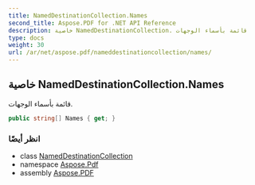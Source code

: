 ```yaml
---
title: NamedDestinationCollection.Names
second_title: Aspose.PDF for .NET API Reference
description: خاصية NamedDestinationCollection. قائمة بأسماء الوجهات
type: docs
weight: 30
url: /ar/net/aspose.pdf/nameddestinationcollection/names/
---
```

## خاصية NamedDestinationCollection.Names

قائمة بأسماء الوجهات.

```csharp
public string[] Names { get; }
```

### انظر أيضًا

* class [NamedDestinationCollection](../)
* namespace [Aspose.Pdf](../../../aspose.pdf/)
* assembly [Aspose.PDF](../../../)